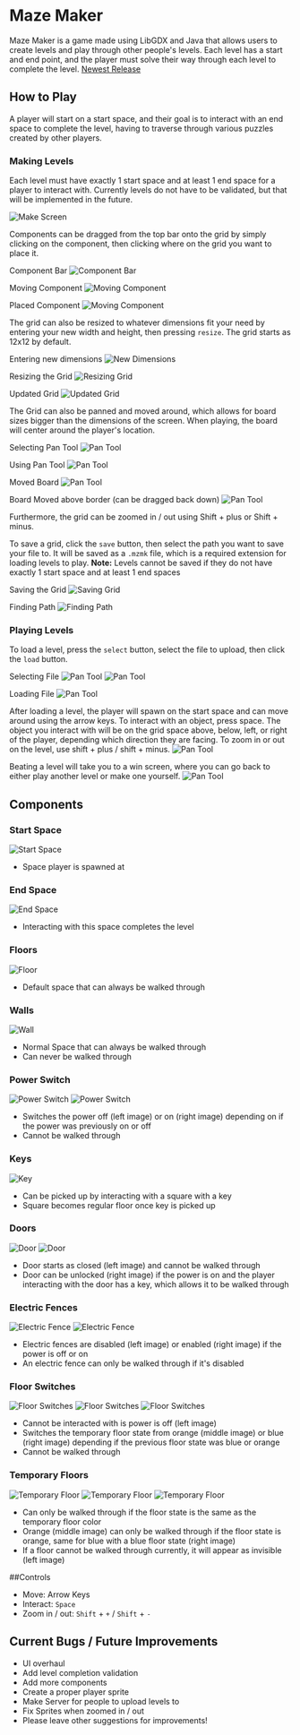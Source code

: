 # Maze Maker
Maze Maker is a game made using LibGDX and Java that allows users to create levels and play through other people's levels. Each level has a start and end point, and the player must solve their way through each level to complete the level. [Newest Release](https://github.com/ashviniyer21/maze-maker/releases)

## How to Play
A player will start on a start space, and their goal is to interact with an end space to complete the level, having to traverse through various puzzles created by other players.
### Making Levels
Each level must have exactly 1 start space and at least 1 end space for a player to interact with. Currently levels do not have to be validated, but that will be implemented in the future.

![Make Screen](/images/make-screen.png)

Components can be dragged from the top bar onto the grid by simply clicking on the component, then clicking where on the grid you want to place it.

Component Bar
![Component Bar](/images/placing-component-1.png)

Moving Component
![Moving Component](/images/placing-component-2.png)

Placed Component
![Moving Component](/images/placing-component-3.png)

The grid can also be resized to whatever dimensions fit your need by entering your new width and height, then pressing `resize`. The grid starts as 12x12 by default.

Entering new dimensions
![New Dimensions](/images/resize-1.png)

Resizing the Grid
![Resizing Grid](/images/resize-2.png)

Updated Grid
![Updated Grid](/images/resize-3.png)

The Grid can also be panned and moved around, which allows for board sizes bigger than the dimensions of the screen. When playing, the board will center around the player's location.

Selecting Pan Tool
![Pan Tool](/images/pan-1.png)

Using Pan Tool
![Pan Tool](/images/pan-2.png)

Moved Board
![Pan Tool](/images/pan-3.png)

Board Moved above border (can be dragged back down)
![Pan Tool](/images/pan-4.png)

Furthermore, the grid can be zoomed in / out using Shift + plus or Shift + minus.

To save a grid, click the `save` button, then select the path you want to save your file to. It will be saved as a `.mzmk` file, which is a required extension for loading levels to play. **Note:** Levels cannot be saved if they do not have exactly 1 start space and at least 1 end spaces

Saving the Grid
![Saving Grid](/images/save-1.png)

Finding Path
![Finding Path](/images/save-2.png)

### Playing Levels
To load a level, press the `select` button, select the file to upload, then click the `load` button.

Selecting File
![Pan Tool](/images/load-1.png)
![Pan Tool](/images/load-2.png)

Loading File
![Pan Tool](/images/load-3.png)

After loading a level, the player will spawn on the start space and can move around using the arrow keys. To interact with an object, press space. The object you interact with will be on the grid space above, below, left, or right of the player, depending which direction they are facing. To zoom in or out on the level, use shift + plus / shift + minus.
![Pan Tool](/images/playing-level.png)

Beating a level will take you to a win screen, where you can go back to either play another level or make one yourself.
![Pan Tool](/images/winning.png)

## Components
### Start Space
![Start Space](/core/assets/start.png)
- Space player is spawned at
### End Space
![End Space](/core/assets/end.png)
- Interacting with this space completes the level
### Floors
![Floor](/core/assets/floor.png)
- Default space that can always be walked through
### Walls
![Wall](/core/assets/wall.png)
- Normal Space that can always be walked through
- Can never be walked through
### Power Switch
![Power Switch](/core/assets/power-off.png) ![Power Switch](/core/assets/power-on.png)
- Switches the power off (left image) or on (right image) depending on if the power was previously on or off
- Cannot be walked through
### Keys
![Key](/core/assets/key.png)
- Can be picked up by interacting with a square with a key
- Square becomes regular floor once key is picked up
### Doors
![Door](/core/assets/closed-door.png) ![Door](/core/assets/open-door.png)
- Door starts as closed (left image) and cannot be walked through
- Door can be unlocked (right image) if the power is on and the player interacting with the door has a key, which allows it to be walked through
### Electric Fences
![Electric Fence](/core/assets/electric-fence-disabled.png) ![Electric Fence](/core/assets/electric-fence-enabled.png)
- Electric fences are disabled (left image) or enabled (right image) if the power is off or on
- An electric fence can only be walked through if it's disabled
### Floor Switches
![Floor Switches](/core/assets/switch-off.png) ![Floor Switches](/core/assets/switch-orange.png) ![Floor Switches](/core/assets/switch-blue.png)
- Cannot be interacted with is power is off (left image)
- Switches the temporary floor state from orange (middle image) or blue (right image) depending if the previous floor state was blue or orange
- Cannot be walked through
### Temporary Floors
![Temporary Floor](/core/assets/invisible-floor.png) ![Temporary Floor](/core/assets/orange-floor.png) ![Temporary Floor](/core/assets/blue-floor.png)
- Can only be walked through if the floor state is the same as the temporary floor color
- Orange (middle image) can only be walked through if the floor state is orange, same for blue with a blue floor state (right image)
- If a floor cannot be walked through currently, it will appear as invisible (left image)

##Controls
- Move: Arrow Keys
- Interact: `Space`
- Zoom in / out: `Shift` + `+` / `Shift` + `-`
## Current Bugs / Future Improvements
- UI overhaul
- Add level completion validation
- Add more components
- Create a proper player sprite
- Make Server for people to upload levels to
- Fix Sprites when zoomed in / out
- Please leave other suggestions for improvements!
